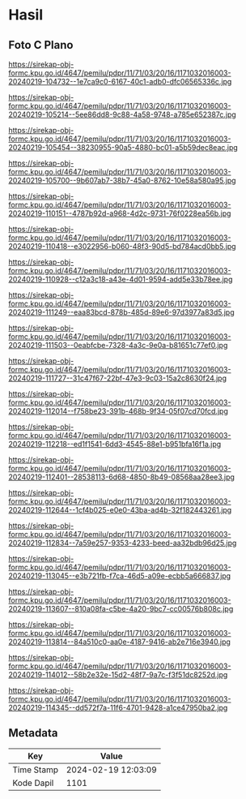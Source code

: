 # Hasil

## Foto C Plano

https://sirekap-obj-formc.kpu.go.id/4647/pemilu/pdpr/11/71/03/20/16/1171032016003-20240219-104732--1e7ca9c0-6167-40c1-adb0-dfc06565336c.jpg

https://sirekap-obj-formc.kpu.go.id/4647/pemilu/pdpr/11/71/03/20/16/1171032016003-20240219-105214--5ee86dd8-9c88-4a58-9748-a785e652387c.jpg

https://sirekap-obj-formc.kpu.go.id/4647/pemilu/pdpr/11/71/03/20/16/1171032016003-20240219-105454--38230955-90a5-4880-bc01-a5b59dec8eac.jpg

https://sirekap-obj-formc.kpu.go.id/4647/pemilu/pdpr/11/71/03/20/16/1171032016003-20240219-105700--9b607ab7-38b7-45a0-8762-10e58a580a95.jpg

https://sirekap-obj-formc.kpu.go.id/4647/pemilu/pdpr/11/71/03/20/16/1171032016003-20240219-110151--4787b92d-a968-4d2c-9731-76f0228ea56b.jpg

https://sirekap-obj-formc.kpu.go.id/4647/pemilu/pdpr/11/71/03/20/16/1171032016003-20240219-110418--e3022956-b060-48f3-90d5-bd784acd0bb5.jpg

https://sirekap-obj-formc.kpu.go.id/4647/pemilu/pdpr/11/71/03/20/16/1171032016003-20240219-110928--c12a3c18-a43e-4d01-9594-add5e33b78ee.jpg

https://sirekap-obj-formc.kpu.go.id/4647/pemilu/pdpr/11/71/03/20/16/1171032016003-20240219-111249--eaa83bcd-878b-485d-89e6-97d3977a83d5.jpg

https://sirekap-obj-formc.kpu.go.id/4647/pemilu/pdpr/11/71/03/20/16/1171032016003-20240219-111503--0eabfcbe-7328-4a3c-9e0a-b81651c77ef0.jpg

https://sirekap-obj-formc.kpu.go.id/4647/pemilu/pdpr/11/71/03/20/16/1171032016003-20240219-111727--31c47f67-22bf-47e3-9c03-15a2c8630f24.jpg

https://sirekap-obj-formc.kpu.go.id/4647/pemilu/pdpr/11/71/03/20/16/1171032016003-20240219-112014--f758be23-391b-468b-9f34-05f07cd70fcd.jpg

https://sirekap-obj-formc.kpu.go.id/4647/pemilu/pdpr/11/71/03/20/16/1171032016003-20240219-112218--ed1f1541-6dd3-4545-88e1-b951bfa16f1a.jpg

https://sirekap-obj-formc.kpu.go.id/4647/pemilu/pdpr/11/71/03/20/16/1171032016003-20240219-112401--28538113-6d68-4850-8b49-08568aa28ee3.jpg

https://sirekap-obj-formc.kpu.go.id/4647/pemilu/pdpr/11/71/03/20/16/1171032016003-20240219-112644--1cf4b025-e0e0-43ba-ad4b-32f182443261.jpg

https://sirekap-obj-formc.kpu.go.id/4647/pemilu/pdpr/11/71/03/20/16/1171032016003-20240219-112834--7a59e257-9353-4233-beed-aa32bdb96d25.jpg

https://sirekap-obj-formc.kpu.go.id/4647/pemilu/pdpr/11/71/03/20/16/1171032016003-20240219-113045--e3b721fb-f7ca-46d5-a09e-ecbb5a666837.jpg

https://sirekap-obj-formc.kpu.go.id/4647/pemilu/pdpr/11/71/03/20/16/1171032016003-20240219-113607--810a08fa-c5be-4a20-9bc7-cc00576b808c.jpg

https://sirekap-obj-formc.kpu.go.id/4647/pemilu/pdpr/11/71/03/20/16/1171032016003-20240219-113814--84a510c0-aa0e-4187-9416-ab2e716e3940.jpg

https://sirekap-obj-formc.kpu.go.id/4647/pemilu/pdpr/11/71/03/20/16/1171032016003-20240219-114012--58b2e32e-15d2-48f7-9a7c-f3f51dc8252d.jpg

https://sirekap-obj-formc.kpu.go.id/4647/pemilu/pdpr/11/71/03/20/16/1171032016003-20240219-114345--dd572f7a-11f6-4701-9428-a1ce47950ba2.jpg


## Metadata

| Key        | Value               |
| ---------- | ------------------- |
| Time Stamp | 2024-02-19 12:03:09 |
| Kode Dapil | 1101                |




